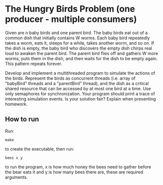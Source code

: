 # The Hungry Birds Problem (one producer - multiple consumers)
Given are *n* baby birds and one parent bird. The baby birds eat out of a common dish that initially contains W worms. Each baby bird repeatedly takes a worm, eats it, sleeps for a while, takes another worm, and so on. If the dish is empty, the baby bird who discovers the empty dish chirps real loud to awaken the parent bird. The parent bird flies off and gathers W more worms, puts them in the dish, and then waits for the dish to be empty again. This pattern repeats forever.

Develop and implement a multithreaded program to simulate the actions of the birds. Represent the birds as concurrent threads (i.e. array of "babyBird" threads and a "parentBird" thread), and the dish as a critical shared resource that can be accessed by at most one bird at a time. Use only semaphores for synchronization. Your program should print a trace of interesting simulation events. Is your solution fair? Explain when presenting homework.   

## How to run
Run:

	make
to create the executable, then run:

	bees x y
to run the program, x is how much honey the bees need to gather before the bear eats it and y is how many bees there are, these are required arguments.
